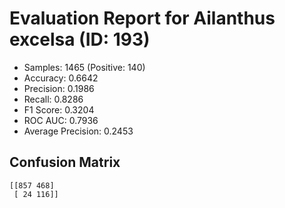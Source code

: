 # Evaluation Report for Ailanthus excelsa (ID: 193)
- Samples: 1465 (Positive: 140)
- Accuracy: 0.6642
- Precision: 0.1986
- Recall: 0.8286
- F1 Score: 0.3204
- ROC AUC: 0.7936
- Average Precision: 0.2453

## Confusion Matrix
```
[[857 468]
 [ 24 116]]
```